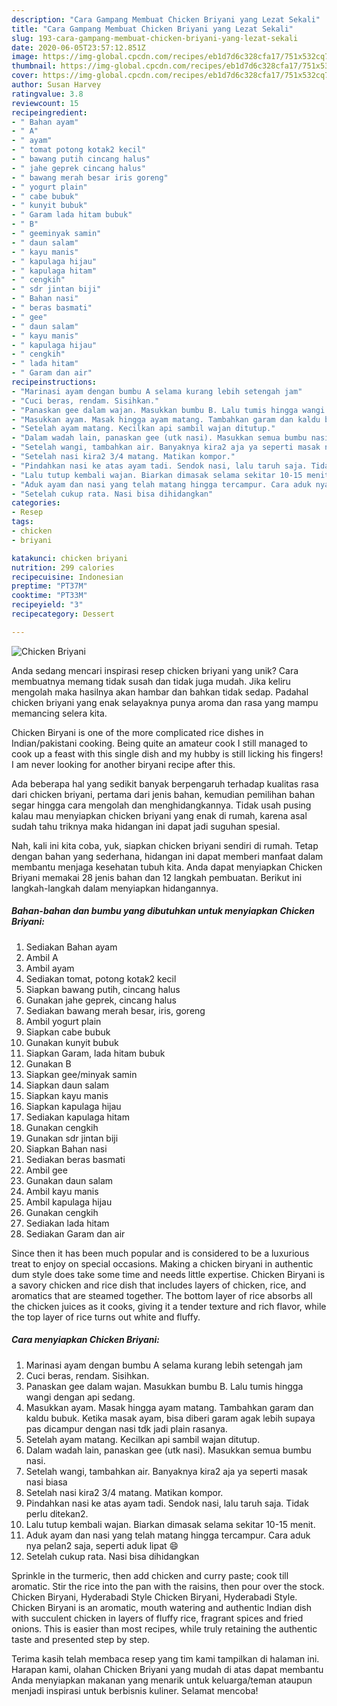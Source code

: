 ```yaml
---
description: "Cara Gampang Membuat Chicken Briyani yang Lezat Sekali"
title: "Cara Gampang Membuat Chicken Briyani yang Lezat Sekali"
slug: 193-cara-gampang-membuat-chicken-briyani-yang-lezat-sekali
date: 2020-06-05T23:57:12.851Z
image: https://img-global.cpcdn.com/recipes/eb1d7d6c328cfa17/751x532cq70/chicken-briyani-foto-resep-utama.jpg
thumbnail: https://img-global.cpcdn.com/recipes/eb1d7d6c328cfa17/751x532cq70/chicken-briyani-foto-resep-utama.jpg
cover: https://img-global.cpcdn.com/recipes/eb1d7d6c328cfa17/751x532cq70/chicken-briyani-foto-resep-utama.jpg
author: Susan Harvey
ratingvalue: 3.8
reviewcount: 15
recipeingredient:
- " Bahan ayam"
- " A"
- " ayam"
- " tomat potong kotak2 kecil"
- " bawang putih cincang halus"
- " jahe geprek cincang halus"
- " bawang merah besar iris goreng"
- " yogurt plain"
- " cabe bubuk"
- " kunyit bubuk"
- " Garam lada hitam bubuk"
- " B"
- " geeminyak samin"
- " daun salam"
- " kayu manis"
- " kapulaga hijau"
- " kapulaga hitam"
- " cengkih"
- " sdr jintan biji"
- " Bahan nasi"
- " beras basmati"
- " gee"
- " daun salam"
- " kayu manis"
- " kapulaga hijau"
- " cengkih"
- " lada hitam"
- " Garam dan air"
recipeinstructions:
- "Marinasi ayam dengan bumbu A selama kurang lebih setengah jam"
- "Cuci beras, rendam. Sisihkan."
- "Panaskan gee dalam wajan. Masukkan bumbu B. Lalu tumis hingga wangi dengan api sedang."
- "Masukkan ayam. Masak hingga ayam matang. Tambahkan garam dan kaldu bubuk. Ketika masak ayam, bisa diberi garam agak lebih supaya pas dicampur dengan nasi tdk jadi plain rasanya."
- "Setelah ayam matang. Kecilkan api sambil wajan ditutup."
- "Dalam wadah lain, panaskan gee (utk nasi). Masukkan semua bumbu nasi."
- "Setelah wangi, tambahkan air. Banyaknya kira2 aja ya seperti masak nasi biasa"
- "Setelah nasi kira2 3/4 matang. Matikan kompor."
- "Pindahkan nasi ke atas ayam tadi. Sendok nasi, lalu taruh saja. Tidak perlu ditekan2."
- "Lalu tutup kembali wajan. Biarkan dimasak selama sekitar 10-15 menit."
- "Aduk ayam dan nasi yang telah matang hingga tercampur. Cara aduk nya pelan2 saja, seperti aduk lipat 😄"
- "Setelah cukup rata. Nasi bisa dihidangkan"
categories:
- Resep
tags:
- chicken
- briyani

katakunci: chicken briyani 
nutrition: 299 calories
recipecuisine: Indonesian
preptime: "PT37M"
cooktime: "PT33M"
recipeyield: "3"
recipecategory: Dessert

---
```



![Chicken Briyani](https://img-global.cpcdn.com/recipes/eb1d7d6c328cfa17/751x532cq70/chicken-briyani-foto-resep-utama.jpg)

Anda sedang mencari inspirasi resep chicken briyani yang unik? Cara membuatnya memang tidak susah dan tidak juga mudah. Jika keliru mengolah maka hasilnya akan hambar dan bahkan tidak sedap. Padahal chicken briyani yang enak selayaknya punya aroma dan rasa yang mampu memancing selera kita.

Chicken Biryani is one of the more complicated rice dishes in Indian/pakistani cooking. Being quite an amateur cook I still managed to cook up a feast with this single dish and my hubby is still licking his fingers! I am never looking for another biryani recipe after this.

Ada beberapa hal yang sedikit banyak berpengaruh terhadap kualitas rasa dari chicken briyani, pertama dari jenis bahan, kemudian pemilihan bahan segar hingga cara mengolah dan menghidangkannya. Tidak usah pusing kalau mau menyiapkan chicken briyani yang enak di rumah, karena asal sudah tahu triknya maka hidangan ini dapat jadi suguhan spesial.


Nah, kali ini kita coba, yuk, siapkan chicken briyani sendiri di rumah. Tetap dengan bahan yang sederhana, hidangan ini dapat memberi manfaat dalam membantu menjaga kesehatan tubuh kita. Anda dapat menyiapkan Chicken Briyani memakai 28 jenis bahan dan 12 langkah pembuatan. Berikut ini langkah-langkah dalam menyiapkan hidangannya.

<!--inarticleads1-->

##### Bahan-bahan dan bumbu yang dibutuhkan untuk menyiapkan Chicken Briyani:

1. Sediakan  Bahan ayam
1. Ambil  A
1. Ambil  ayam
1. Sediakan  tomat, potong kotak2 kecil
1. Siapkan  bawang putih, cincang halus
1. Gunakan  jahe geprek, cincang halus
1. Sediakan  bawang merah besar, iris, goreng
1. Ambil  yogurt plain
1. Siapkan  cabe bubuk
1. Gunakan  kunyit bubuk
1. Siapkan  Garam, lada hitam bubuk
1. Gunakan  B
1. Siapkan  gee/minyak samin
1. Siapkan  daun salam
1. Siapkan  kayu manis
1. Siapkan  kapulaga hijau
1. Sediakan  kapulaga hitam
1. Gunakan  cengkih
1. Gunakan  sdr jintan biji
1. Siapkan  Bahan nasi
1. Sediakan  beras basmati
1. Ambil  gee
1. Gunakan  daun salam
1. Ambil  kayu manis
1. Ambil  kapulaga hijau
1. Gunakan  cengkih
1. Sediakan  lada hitam
1. Sediakan  Garam dan air


Since then it has been much popular and is considered to be a luxurious treat to enjoy on special occasions. Making a chicken biryani in authentic dum style does take some time and needs little expertise. Chicken Biryani is a savory chicken and rice dish that includes layers of chicken, rice, and aromatics that are steamed together. The bottom layer of rice absorbs all the chicken juices as it cooks, giving it a tender texture and rich flavor, while the top layer of rice turns out white and fluffy. 

<!--inarticleads2-->

##### Cara menyiapkan Chicken Briyani:

1. Marinasi ayam dengan bumbu A selama kurang lebih setengah jam
1. Cuci beras, rendam. Sisihkan.
1. Panaskan gee dalam wajan. Masukkan bumbu B. Lalu tumis hingga wangi dengan api sedang.
1. Masukkan ayam. Masak hingga ayam matang. Tambahkan garam dan kaldu bubuk. Ketika masak ayam, bisa diberi garam agak lebih supaya pas dicampur dengan nasi tdk jadi plain rasanya.
1. Setelah ayam matang. Kecilkan api sambil wajan ditutup.
1. Dalam wadah lain, panaskan gee (utk nasi). Masukkan semua bumbu nasi.
1. Setelah wangi, tambahkan air. Banyaknya kira2 aja ya seperti masak nasi biasa
1. Setelah nasi kira2 3/4 matang. Matikan kompor.
1. Pindahkan nasi ke atas ayam tadi. Sendok nasi, lalu taruh saja. Tidak perlu ditekan2.
1. Lalu tutup kembali wajan. Biarkan dimasak selama sekitar 10-15 menit.
1. Aduk ayam dan nasi yang telah matang hingga tercampur. Cara aduk nya pelan2 saja, seperti aduk lipat 😄
1. Setelah cukup rata. Nasi bisa dihidangkan


Sprinkle in the turmeric, then add chicken and curry paste; cook till aromatic. Stir the rice into the pan with the raisins, then pour over the stock. Chicken Biryani, Hyderabadi Style Chicken Biryani, Hyderabadi Style. Chicken Biryani is an aromatic, mouth watering and authentic Indian dish with succulent chicken in layers of fluffy rice, fragrant spices and fried onions. This is easier than most recipes, while truly retaining the authentic taste and presented step by step. 

Terima kasih telah membaca resep yang tim kami tampilkan di halaman ini. Harapan kami, olahan Chicken Briyani yang mudah di atas dapat membantu Anda menyiapkan makanan yang menarik untuk keluarga/teman ataupun menjadi inspirasi untuk berbisnis kuliner. Selamat mencoba!

